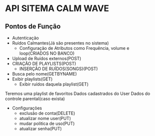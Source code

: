 # API SITEMA CALM WAVE

## Pontos de Função
- Autenticação
- Ruídos Calmantes(Já são presentes no sistema)
  - Configuração de Atributos como Frequência, volume e loop(CRIADOS NO BANCO)
- Upload de Ruídos externos(POST)
- CRIAÇÃO DE PLAYLISTS(POST)
  - INSERÇÃO DE RUÍDOS(SONGS)(POST)
- Busca pelo nome(GETBYNAME)
- Exibir playlists(GET)
  - Exibir ruídos daquela playlist(GET)

Teremos uma playlist de favoritos
Dados cadastrados do User
Dados do controle parental(caso exista)
- Configurações
  - exclusão de conta(DELETE)
  - atualizar nome user(PUT)
  - mudar politica de uso(PUT)
  - atualizar senha(PUT)
  
